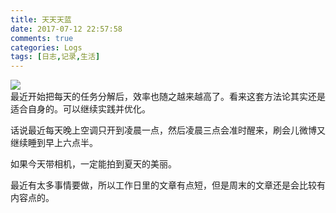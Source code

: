 ```yaml
---
title: 天天天蓝
date: 2017-07-12 22:57:58
comments: true
categories: Logs
tags: [日志,记录,生活]
---
```

![](http://wx3.sinaimg.cn/mw690/ad108d28gy1fhdpovts1kj20rs0deak1.jpg)  
最近开始把每天的任务分解后，效率也随之越来越高了。看来这套方法论其实还是适合自身的。可以继续实践并优化。  

话说最近每天晚上空调只开到凌晨一点，然后凌晨三点会准时醒来，刷会儿微博又继续睡到早上六点半。  

如果今天带相机，一定能拍到夏天的美丽。  

最近有太多事情要做，所以工作日里的文章有点短，但是周末的文章还是会比较有内容点的。